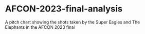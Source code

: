 # AFCON-2023-final-analysis
A pitch chart showing the shots taken by the Super Eagles and The Elephants in the AFCON 2023 final
